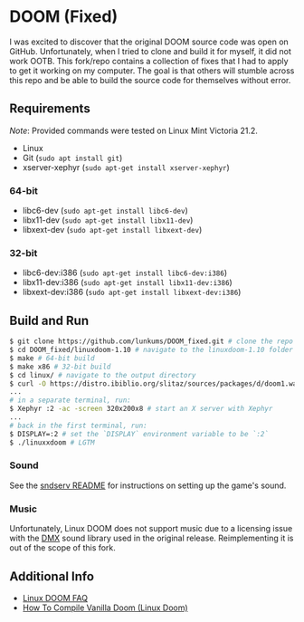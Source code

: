 # DOOM (Fixed)

I was excited to discover that the original DOOM source code was open on GitHub. Unfortunately, when I tried to clone and build it for myself, it did not work OOTB. This fork/repo contains a collection of fixes that I had to apply to get it working on my computer. The goal is that others will stumble across this repo and be able to build the source code for themselves without error.

## Requirements

_Note_: Provided commands were tested on Linux Mint Victoria 21.2.

- Linux
- Git (`sudo apt install git`)
- xserver-xephyr (`sudo apt-get install xserver-xephyr`)

### 64-bit

- libc6-dev (`sudo apt-get install libc6-dev`)
- libx11-dev (`sudo apt-get install libx11-dev`)
- libxext-dev (`sudo apt-get install libxext-dev`)

### 32-bit

- libc6-dev:i386 (`sudo apt-get install libc6-dev:i386`)
- libx11-dev:i386 (`sudo apt-get install libx11-dev:i386`)
- libxext-dev:i386 (`sudo apt-get install libxext-dev:i386`)

## Build and Run

```bash
$ git clone https://github.com/lunkums/DOOM_fixed.git # clone the repo
$ cd DOOM_fixed/linuxdoom-1.10 # navigate to the linuxdoom-1.10 folder
$ make # 64-bit build
$ make x86 # 32-bit build
$ cd linux/ # navigate to the output directory
$ curl -O https://distro.ibiblio.org/slitaz/sources/packages/d/doom1.wad # download the shareware wad
...
# in a separate terminal, run:
$ Xephyr :2 -ac -screen 320x200x8 # start an X server with Xephyr
...
# back in the first terminal, run:
$ DISPLAY=:2 # set the `DISPLAY` environment variable to be `:2`
$ ./linuxxdoom # LGTM
```

### Sound

See the [sndserv README](./sndserv/README.md) for instructions on setting up the game's sound.

### Music

Unfortunately, Linux DOOM does not support music due to a licensing issue with the [DMX](https://doomwiki.org/wiki/DMX) sound library used in the original release. Reimplementing it is out of the scope of this fork.

## Additional Info

- [Linux DOOM FAQ](https://hexadecimal.uoregon.edu/~stevev/Linux-DOOM-FAQ.html)
- [How To Compile Vanilla Doom (Linux Doom)](https://www.youtube.com/watch?v=9JgQfQHHhTw)
